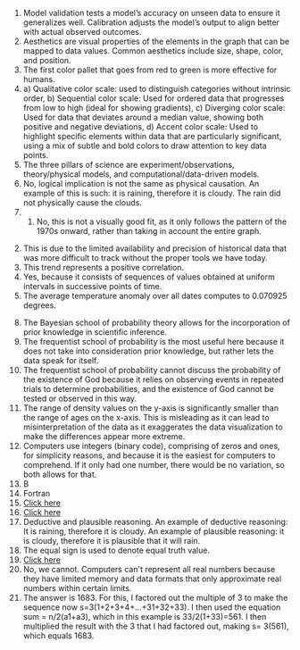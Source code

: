 1.	Model validation tests a model’s accuracy on unseen data to ensure it generalizes well. Calibration adjusts the model’s output to align better with actual observed outcomes.
2.	Aesthetics are visual properties of the elements in the graph that can be mapped to data values. Common aesthetics include size, shape, color, and position.
3.	The first color pallet that goes from red to green is more effective for humans.
4.	a) Qualitative color scale: used to distinguish categories without intrinsic order,  b) Sequential color scale: Used for ordered data that progresses from low to high (ideal for showing gradients), c) Diverging color scale: Used for data that deviates around a median value, showing both positive and negative deviations, d) Accent color scale: Used to highlight specific elements within data that are particularly significant, using a mix of subtle and bold colors to draw attention to key data points.
5.	The three pillars of science are experiment/observations, theory/physical models, and computational/data-driven models.
6.	No, logical implication is not the same as physical causation. An example of this is such: it is raining, therefore it is cloudy. The rain did not physically cause the clouds.
7.	1) No, this is not a visually good fit, as it only follows the pattern of the 1970s onward, rather than taking in account the entire graph.
2) This is due to the limited availability and precision of historical data that was more difficult to track without the proper tools we have today.
3) This trend represents a positive correlation.
4) Yes, because it consists of sequences of values obtained at uniform intervals in successive points of time.
5) The average temperature anomaly over all dates computes to 0.070925 degrees.
8. The Bayesian school of probability theory allows for the incorporation of prior knowledge in scientific inference.
9. The frequentist school of probability is the most useful here because it does not take into consideration prior knowledge, but rather lets the data speak for itself.
10. The frequentist school of probability cannot discuss the probability of the existence of God because it relies on observing events in repeated trials to determine probabilities, and the existence of God cannot be tested or observed in this way.
11. The range of density values on the y-axis is significantly smaller than the range of ages on the x-axis. This is misleading as it can lead to misinterpretation of the data as it exaggerates the data visualization to make the differences appear more extreme.
12. Computers use integers (binary code), comprising of zeros and ones, for simplicity reasons, and because it is the easiest for computers to comprehend. If it only had one number, there would be no variation, so both allows for that.
13. B
14. Fortran
15. [Click here](FinalExam.JPG)
16. [Click here](FinalExam.JPG)
17. Deductive and plausible reasoning. An example of deductive reasoning: It is raining, therefore it is cloudy. An example of plausible reasoning: it is cloudy, therefore it is plausible that it will rain.
18. The equal sign is used to denote equal truth value.
19. [Click here](FinalExam.JPG)
20. No, we cannot. Computers can't represent all real numbers because they have limited memory and data formats that only approximate real numbers within certain limits.
21. The answer is 1683. For this, I factored out the multiple of 3 to make the sequence now s=3(1+2+3+4+…+31+32+33). I then used the equation sum = n/2(a1+a3), which in this example is 33/2(1+33)=561. I then multiplied the result with the 3 that I had factored out, making s= 3(561), which equals 1683.


